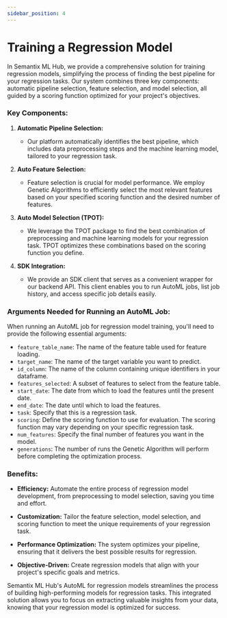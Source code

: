 ```yaml
---
sidebar_position: 4
---
```

# Training a Regression Model

In Semantix ML Hub, we provide a comprehensive solution for training regression models, simplifying the process of finding the best pipeline for your regression tasks. Our system combines three key components: automatic pipeline selection, feature selection, and model selection, all guided by a scoring function optimized for your project's objectives.

### Key Components:

1. **Automatic Pipeline Selection:**
   - Our platform automatically identifies the best pipeline, which includes data preprocessing steps and the machine learning model, tailored to your regression task.

2. **Auto Feature Selection:**
   - Feature selection is crucial for model performance. We employ Genetic Algorithms to efficiently select the most relevant features based on your specified scoring function and the desired number of features.

3. **Auto Model Selection (TPOT):**
   - We leverage the TPOT package to find the best combination of preprocessing and machine learning models for your regression task. TPOT optimizes these combinations based on the scoring function you define.

4. **SDK Integration:**
   - We provide an SDK client that serves as a convenient wrapper for our backend API. This client enables you to run AutoML jobs, list job history, and access specific job details easily.

### Arguments Needed for Running an AutoML Job:

When running an AutoML job for regression model training, you'll need to provide the following essential arguments:

- `feature_table_name`: The name of the feature table used for feature loading.
- `target_name`: The name of the target variable you want to predict.
- `id_column`: The name of the column containing unique identifiers in your dataframe.
- `features_selected`: A subset of features to select from the feature table.
- `start_date`: The date from which to load the features until the present date.
- `end_date`: The date until which to load the features.
- `task`: Specify that this is a regression task.
- `scoring`: Define the scoring function to use for evaluation. The scoring function may vary depending on your specific regression task.
- `num_features`: Specify the final number of features you want in the model.
- `generations`: The number of runs the Genetic Algorithm will perform before completing the optimization process.

### Benefits:

- **Efficiency:** Automate the entire process of regression model development, from preprocessing to model selection, saving you time and effort.

- **Customization:** Tailor the feature selection, model selection, and scoring function to meet the unique requirements of your regression task.

- **Performance Optimization:** The system optimizes your pipeline, ensuring that it delivers the best possible results for regression.

- **Objective-Driven:** Create regression models that align with your project's specific goals and metrics.

Semantix ML Hub's AutoML for regression models streamlines the process of building high-performing models for regression tasks. This integrated solution allows you to focus on extracting valuable insights from your data, knowing that your regression model is optimized for success.
